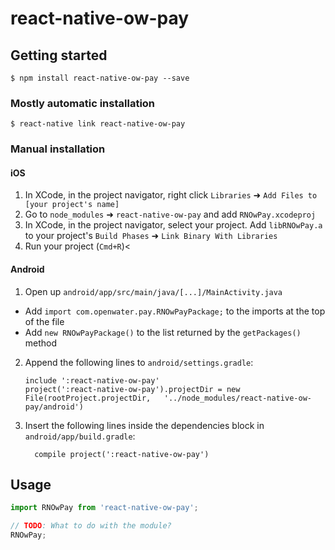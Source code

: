 
# react-native-ow-pay

## Getting started

`$ npm install react-native-ow-pay --save`

### Mostly automatic installation

`$ react-native link react-native-ow-pay`

### Manual installation


#### iOS

1. In XCode, in the project navigator, right click `Libraries` ➜ `Add Files to [your project's name]`
2. Go to `node_modules` ➜ `react-native-ow-pay` and add `RNOwPay.xcodeproj`
3. In XCode, in the project navigator, select your project. Add `libRNOwPay.a` to your project's `Build Phases` ➜ `Link Binary With Libraries`
4. Run your project (`Cmd+R`)<

#### Android

1. Open up `android/app/src/main/java/[...]/MainActivity.java`
  - Add `import com.openwater.pay.RNOwPayPackage;` to the imports at the top of the file
  - Add `new RNOwPayPackage()` to the list returned by the `getPackages()` method
2. Append the following lines to `android/settings.gradle`:
  	```
  	include ':react-native-ow-pay'
  	project(':react-native-ow-pay').projectDir = new File(rootProject.projectDir, 	'../node_modules/react-native-ow-pay/android')
  	```
3. Insert the following lines inside the dependencies block in `android/app/build.gradle`:
  	```
      compile project(':react-native-ow-pay')
  	```


## Usage
```javascript
import RNOwPay from 'react-native-ow-pay';

// TODO: What to do with the module?
RNOwPay;
```
  